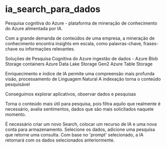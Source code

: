 # ia_search_para_dados

Pesquisa cognitiva do Azure - plataforma de mineração de conhecimento do Azure alimentada por IA.

Com a grande demanda de conteúdos de uma empresa, a mineração de conhecimento encontra insights em escala, como palavras-chave, frases-chave ou informações relevantes.

Soluções de Pesquisa Cognitiva do Azure
ingestão de dados - 
Azure Blob Storage containers
Azure Data Lake Storage Gen2
Azure Table Storage

Enriquecimento e índice de IA
permite uma compreensão mais profunda
visão, processamento de Linguagem Natural
A indexação torna o conteúdo pesquisável

Conseguimos explorar aplicativos, observar dados e pesquisas

Torna o conteúdo mais útil para pesquisa, pois filtra aquilo que realmente é necessário, avalia sentimentos, dados que são mais solicitados naquele momento.

É necessário criar um novo Search, colocar um recurso de IA e uma nova conta para armazenamento.
Selecione os dados, adicione uma pesquisa que retorne uma consulta. Com base no 'prompt' selecionado, a IA retornará com os dados selecionados anteriormente.

